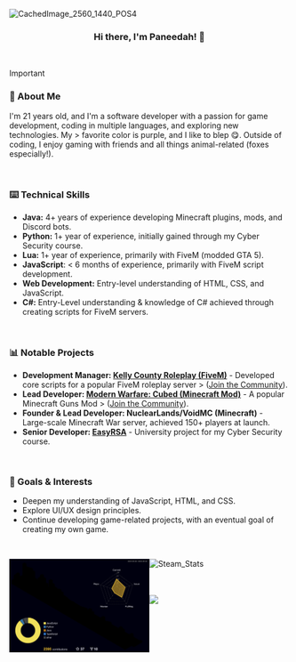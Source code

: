 ![CachedImage_2560_1440_POS4](https://github.com/user-attachments/assets/e6bed955-a14f-4638-bd17-0353d4643bb5)

### <div align="center">Hi there, I'm Paneedah! 🚀</div>

<br/>

> [!IMPORTANT]
> ### 💬 About Me
> I'm 21 years old, and I'm a software developer with a passion for game development, coding in multiple languages, and exploring new technologies. My > favorite color is purple, and I like to blep 😋. Outside of coding, I enjoy gaming with friends and all things animal-related (foxes especially!).
> 
> <br/>
> 
> ### ⌨️ Technical Skills
> * **Java:** 4+ years of experience developing Minecraft plugins, mods, and Discord bots.
> * **Python:** 1+ year of experience, initially gained through my Cyber Security course.
> * **Lua:** 1+ year of experience, primarily with FiveM (modded GTA 5).
> * **JavaScript**: < 6 months of experience, primarily with FiveM script development.
> * **Web Development:** Entry-level understanding of HTML, CSS, and JavaScript.
> * **C#:** Entry-Level understanding & knowledge of C# achieved through creating scripts for FiveM servers.
> 
> <br/>
> 
> ### 📊 Notable Projects
> * **Development Manager: [Kelly County Roleplay (FiveM)](https://docs.kellycountyrp.com/)** - Developed core scripts for a popular FiveM roleplay server > ([Join the Community](https://discord.gg/kcdojrp)).
> * **Lead Developer: [Modern Warfare: Cubed (Minecraft Mod)](https://github.com/Cubed-Development/Modern-Warfare-Cubed)** - A popular Minecraft Guns Mod > ([Join the Community](https://discord.gg/FxmrYg2eny)).
> * **Founder & Lead Developer: NuclearLands/VoidMC (Minecraft)** - Large-scale Minecraft War server, achieved 150+ players at launch.
> * **Senior Developer: [EasyRSA](https://github.com/ameasere/EasyRSA)** - University project for my Cyber Security course.
> 
> <br/>
> 
> ### 📌 Goals & Interests
> * Deepen my understanding of JavaScript, HTML, and CSS.
> * Explore UI/UX design principles.
> * Continue developing game-related projects, with an eventual goal of creating my own game. 

<br/>

<div>
  <img src="https://raw.githubusercontent.com/Paneedah/Paneedah/414e9741a1c9a07f257855ebeee53fc4d248e22a/profile-3d-contrib/profile-night-rainbow.svg" alt="Commit_Stats" style="float: left;  width: 50%; max-height: 35%">
  <img src="https://steam-stat.vercel.app/api?profileName=Paneedah" alt="Steam_Stats" style="float: left; width: 47%; max-height: 35%">
  
  <br/><br/><br/>
  
  <img src="https://github-profile-trophy.vercel.app/?username=paneedah&theme=nord&column=7">
</div>
